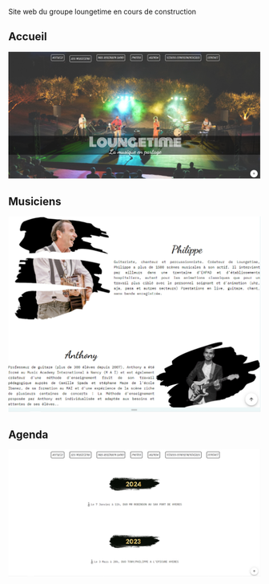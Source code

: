 Site web du groupe loungetime en cours de construction
## Accueil
![capture1](https://github.com/dvdmnc/loungetime/blob/main/loungetime-accueil.PNG)
## Musiciens
![capture1](https://github.com/dvdmnc/loungetime/blob/main/loungetime-musiciens.PNG)
## Agenda
![capture1](https://github.com/dvdmnc/loungetime/blob/main/loungetime-agenda.PNG)
